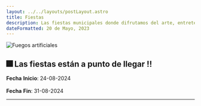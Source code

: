 ```yaml
---
layout: ../../layouts/postLayout.astro
title: Fiestas
description: Las fiestas municipales donde difrutamos del arte, entretenimiento y gastronomía 
dateFormatted: 20 de Mayo, 2023
---
```


![Fuegos artificiales](/images/posts/fireworks.jpg)

## 🎆 **Las fiestas están a punto de llegar !!**

__Fecha__ __Inicio__: 24-08-2024<br><br>
__Fecha__ __Fin__: 31-08-2024<br>

---


